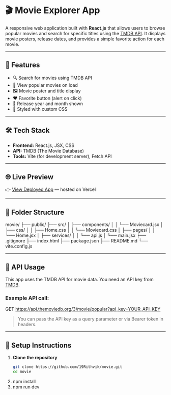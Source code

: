 # 🎬 Movie Explorer App

A responsive web application built with **React.js** that allows users to browse popular movies and search for specific titles using the [TMDB API](https://www.themoviedb.org/documentation/api). It displays movie posters, release dates, and provides a simple favorite action for each movie.

---

## 🚀 Features

- 🔍 Search for movies using TMDB API  
- 🎥 View popular movies on load  
- 🖼️ Movie poster and title display  
- ❤️ Favorite button (alert on click)  
- 📅 Release year and month shown  
- 💅 Styled with custom CSS  

---

## 🛠️ Tech Stack

- **Frontend:** React.js, JSX, CSS  
- **API:** TMDB (The Movie Database)  
- **Tools:** Vite (for development server), Fetch API  

---

## 🌐 Live Preview

👉 [View Deployed App](https://movie-lake-chi.vercel.app/) — hosted on Vercel

---

## 📂 Folder Structure

movie/
├── public/
├── src/
│ ├── components/
│ │ └── Moviecard.jsx
│ ├── css/
│ │ ├── Home.css
│ │ └── Moviecard.css
│ ├── pages/
│ │ └── Home.jsx
│ ├── services/
│ │ └── api.js
│ └── main.jsx
├── .gitignore
├── index.html
├── package.json
├── README.md
└── vite.config.js


---

## 🧪 API Usage

This app uses the TMDB API for movie data. You need an API key from [TMDB](https://www.themoviedb.org/settings/api).

### Example API call:
GET https://api.themoviedb.org/3/movie/popular?api_key=YOUR_API_KEY


> You can pass the API key as a query parameter or via Bearer token in headers.

---

## 🧾 Setup Instructions

1. **Clone the repository**
   ```bash
   git clone https://github.com/19Rithvik/movie.git
   cd movie
2. npm install
3. npm run dev
